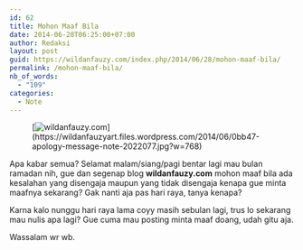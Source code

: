 ```yaml
---
id: 62
title: Mohon Maaf Bila
date: 2014-06-28T06:25:00+07:00
author: Redaksi
layout: post
guid: https://wildanfauzy.com/index.php/2014/06/28/mohon-maaf-bila/
permalink: /mohon-maaf-bila/
nb_of_words:
  - "109"
categories:
  - Note
---
```

<figure class="wp-block-image size-large">[<img src="https://wildanfauzyart.files.wordpress.com/2014/06/0bb47-apology-message-note-2022077.jpg?w=768" alt="wildanfauzy.com" title="wildanfauzy.com" data-recalc-dims="1" />](https://wildanfauzyart.files.wordpress.com/2014/06/0bb47-apology-message-note-2022077.jpg?w=768)</figure> 

Apa kabar semua? Selamat malam/siang/pagi bentar lagi mau bulan ramadan nih, gue dan segenap blog **wildanfauzy.com**&nbsp;mohon maaf bila ada kesalahan yang disengaja maupun yang tidak disengaja kenapa gue minta maafnya sekarang? Gak nanti aja pas hari raya, tanya kenapa?

Karna kalo nunggu hari raya lama coyy masih sebulan lagi, trus lo sekarang mau nulis apa lagi? Gue cuma mau posting minta maaf doang, udah gitu aja.

Wassalam wr wb.